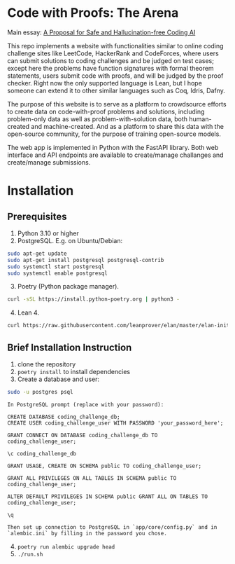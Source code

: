 # Code with Proofs: The Arena

Main essay: [A Proposal for Safe and Hallucination-free Coding AI](https://gasstationmanager.github.io/ai/2024/11/04/a-proposal.html)

This repo implements a website with functionalities similar to online coding challenge sites like LeetCode, HackerRank and CodeForces, where users can submit solutions to coding challenges and be judged on test cases; except here the problems have function signatures with formal theorem statements, users submit code with proofs, and will be judged by the proof checker. Right now the only supported language is Lean, but I hope someone can extend it to other similar languages such as Coq, Idris, Dafny.

The purpose of this website is to serve as a platform to crowdsource efforts to create data on code-with-proof problems and solutions, including problem-only data as well as problem-with-solution data, both human-created and machine-created. And as a platform to share this data with the open-source community, for the purpose of training open-source models.

The web app is implemented in Python with the FastAPI library. Both web interface and API endpoints are available to create/manage challanges
and create/manage submissions.

# Installation 

## Prerequisites

1. Python 3.10 or higher
2. PostgreSQL. E.g. on Ubuntu/Debian:
```bash
sudo apt-get update
sudo apt-get install postgresql postgresql-contrib
sudo systemctl start postgresql
sudo systemctl enable postgresql
```
3. Poetry (Python package manager).
```bash
curl -sSL https://install.python-poetry.org | python3 -
```
4. Lean 4.
```bash
curl https://raw.githubusercontent.com/leanprover/elan/master/elan-init.sh -sSf | sh
```

## Brief Installation Instruction

1. clone the repository
2. `poetry install` to install dependencies
3. Create a database and user:
```bash
sudo -u postgres psql
```

    In PostgreSQL prompt (replace with your password):

```
CREATE DATABASE coding_challenge_db;
CREATE USER coding_challenge_user WITH PASSWORD 'your_password_here';

GRANT CONNECT ON DATABASE coding_challenge_db TO coding_challenge_user;

\c coding_challenge_db

GRANT USAGE, CREATE ON SCHEMA public TO coding_challenge_user;

GRANT ALL PRIVILEGES ON ALL TABLES IN SCHEMA public TO coding_challenge_user;

ALTER DEFAULT PRIVILEGES IN SCHEMA public GRANT ALL ON TABLES TO coding_challenge_user;

\q
```

    Then set up connection to PostgreSQL in `app/core/config.py` and in `alembic.ini` by filling in the password you chose.

4. `poetry run alembic upgrade head` 
5. `./run.sh`
